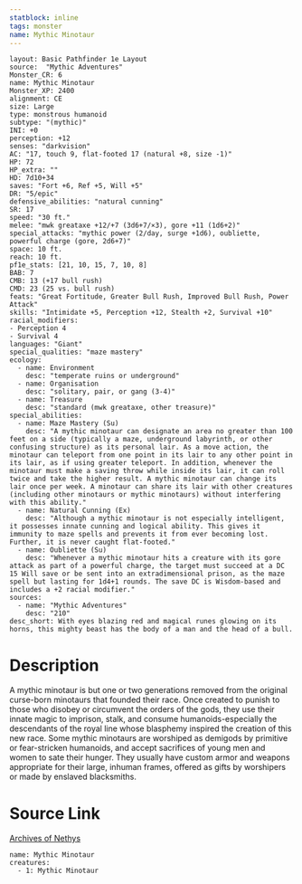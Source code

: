 ```yaml
---
statblock: inline
tags: monster
name: Mythic Minotaur
---
```

```statblock
layout: Basic Pathfinder 1e Layout
source:  "Mythic Adventures"
Monster_CR: 6
name: Mythic Minotaur
Monster_XP: 2400
alignment: CE
size: Large
type: monstrous humanoid
subtype: "(mythic)"
INI: +0
perception: +12
senses: "darkvision"
AC: "17, touch 9, flat-footed 17 (natural +8, size -1)"
HP: 72
HP_extra: ""
HD: 7d10+34
saves: "Fort +6, Ref +5, Will +5"
DR: "5/epic"
defensive_abilities: "natural cunning"
SR: 17
speed: "30 ft."
melee: "mwk greataxe +12/+7 (3d6+7/×3), gore +11 (1d6+2)"
special_attacks: "mythic power (2/day, surge +1d6), oubliette, powerful charge (gore, 2d6+7)"
space: 10 ft.
reach: 10 ft.
pf1e_stats: [21, 10, 15, 7, 10, 8]
BAB: 7
CMB: 13 (+17 bull rush)
CMD: 23 (25 vs. bull rush)
feats: "Great Fortitude, Greater Bull Rush, Improved Bull Rush, Power Attack"
skills: "Intimidate +5, Perception +12, Stealth +2, Survival +10"
racial_modifiers:
- Perception 4
- Survival 4
languages: "Giant"
special_qualities: "maze mastery"
ecology:
  - name: Environment
    desc: "temperate ruins or underground"
  - name: Organisation
    desc: "solitary, pair, or gang (3-4)"
  - name: Treasure
    desc: "standard (mwk greataxe, other treasure)"
special_abilities:
  - name: Maze Mastery (Su)
    desc: "A mythic minotaur can designate an area no greater than 100 feet on a side (typically a maze, underground labyrinth, or other confusing structure) as its personal lair. As a move action, the minotaur can teleport from one point in its lair to any other point in its lair, as if using greater teleport. In addition, whenever the minotaur must make a saving throw while inside its lair, it can roll twice and take the higher result. A mythic minotaur can change its lair once per week. A minotaur can share its lair with other creatures (including other minotaurs or mythic minotaurs) without interfering with this ability."
  - name: Natural Cunning (Ex)
    desc: "Although a mythic minotaur is not especially intelligent, it possesses innate cunning and logical ability. This gives it immunity to maze spells and prevents it from ever becoming lost. Further, it is never caught flat-footed."
  - name: Oubliette (Su)
    desc: "Whenever a mythic minotaur hits a creature with its gore attack as part of a powerful charge, the target must succeed at a DC 15 Will save or be sent into an extradimensional prison, as the maze spell but lasting for 1d4+1 rounds. The save DC is Wisdom-based and includes a +2 racial modifier."
sources:
  - name: "Mythic Adventures"
    desc: "210"
desc_short: With eyes blazing red and magical runes glowing on its horns, this mighty beast has the body of a man and the head of a bull.
```
# Description
A mythic minotaur is but one or two generations removed from the original curse-born minotaurs that founded their race. Once created to punish to those who disobey or circumvent the orders of the gods, they use their innate magic to imprison, stalk, and consume humanoids-especially the descendants of the royal line whose blasphemy inspired the creation of this new race. Some mythic minotaurs are worshiped as demigods by primitive or fear-stricken humanoids, and accept sacrifices of young men and women to sate their hunger. They usually have custom armor and weapons appropriate for their large, inhuman frames, offered as gifts by worshipers or made by enslaved blacksmiths.
# Source Link
[Archives of Nethys](https://aonprd.com/MythicMonsterDisplay.aspx?ItemName=Minotaur)
```encounter-table
name: Mythic Minotaur
creatures:
  - 1: Mythic Minotaur
```
